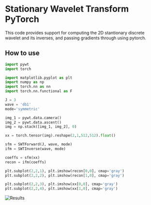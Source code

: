 # Stationary Wavelet Transform PyTorch 

This code provides support for computing the 2D stantionary discrete wavelet and its inverses, and passing gradients through using pytorch.

## How to use
```python
import pywt
import torch

import matplotlib.pyplot as plt
import numpy as np
import torch.nn as nn
import torch.nn.functional as F

J = 3
wave = 'db1'
mode='symmetric'

img_1 = pywt.data.camera()
img_2 = pywt.data.ascent()
img = np.stack([img_1, img_2], 0)

xx = torch.tensor(img).reshape(2,1,512,512).float()

sfm = SWTForward(J, wave, mode)
ifm = SWTInverse(wave, mode)

coeffs = sfm(xx)
recon = ifm(coeffs)

plt.subplot(2,2,1), plt.imshow(recon[0,0], cmap='gray')
plt.subplot(2,2,2), plt.imshow(recon[1,0], cmap='gray')

plt.subplot(2,2,3), plt.imshow(xx[0,0], cmap='gray')
plt.subplot(2,2,4), plt.imshow(xx[1,0], cmap='gray')
```

![Results](https://i.imgur.com/xCvzzDw.png)
